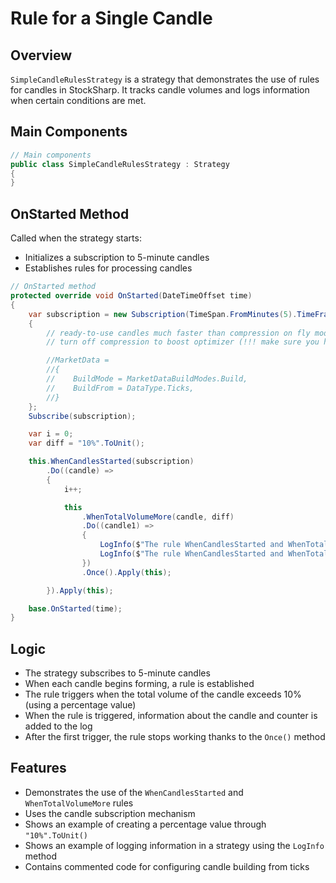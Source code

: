 # Rule for a Single Candle

## Overview

`SimpleCandleRulesStrategy` is a strategy that demonstrates the use of rules for candles in StockSharp. It tracks candle volumes and logs information when certain conditions are met.

## Main Components

```cs
// Main components
public class SimpleCandleRulesStrategy : Strategy
{
}
```

## OnStarted Method

Called when the strategy starts:

- Initializes a subscription to 5-minute candles
- Establishes rules for processing candles

```cs
// OnStarted method
protected override void OnStarted(DateTimeOffset time)
{
	var subscription = new Subscription(TimeSpan.FromMinutes(5).TimeFrame(), Security)
	{
		// ready-to-use candles much faster than compression on fly mode
		// turn off compression to boost optimizer (!!! make sure you have candles)

		//MarketData =
		//{
		//    BuildMode = MarketDataBuildModes.Build,
		//    BuildFrom = DataType.Ticks,
		//}
	};
	Subscribe(subscription);

	var i = 0;
	var diff = "10%".ToUnit();

	this.WhenCandlesStarted(subscription)
		.Do((candle) =>
		{
			i++;

			this
				.WhenTotalVolumeMore(candle, diff)
				.Do((candle1) =>
				{
					LogInfo($"The rule WhenCandlesStarted and WhenTotalVolumeMore candle={candle1}");
					LogInfo($"The rule WhenCandlesStarted and WhenTotalVolumeMore i={i}");
				})
				.Once().Apply(this);

		}).Apply(this);

	base.OnStarted(time);
}
```

## Logic

- The strategy subscribes to 5-minute candles
- When each candle begins forming, a rule is established
- The rule triggers when the total volume of the candle exceeds 10% (using a percentage value)
- When the rule is triggered, information about the candle and counter is added to the log
- After the first trigger, the rule stops working thanks to the `Once()` method

## Features

- Demonstrates the use of the `WhenCandlesStarted` and `WhenTotalVolumeMore` rules
- Uses the candle subscription mechanism
- Shows an example of creating a percentage value through `"10%".ToUnit()`
- Shows an example of logging information in a strategy using the `LogInfo` method
- Contains commented code for configuring candle building from ticks